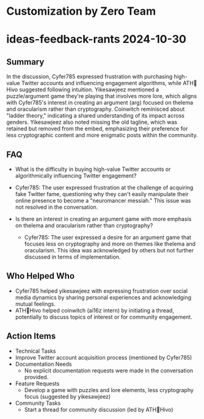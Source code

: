 # Customization by Zero Team

# ideas-feedback-rants 2024-10-30

## Summary
 In the discussion, Cyfer785 expressed frustration with purchasing high-value Twitter accounts and influencing engagement algorithms, while ATH🥭Hivo suggested following intuition. Yikesawjeez mentioned a puzzle/argument game they're playing that involves more lore, which aligns with Cyfer785's interest in creating an argument (arg) focused on thelema and oracularism rather than cryptography. Coinwitch reminisced about "ladder theory," indicating a shared understanding of its impact across genders. Yikesawjeez also noted missing the old tagline, which was retained but removed from the embed, emphasizing their preference for less cryptographic content and more enigmatic posts within the community.

## FAQ
 - What is the difficulty in buying high-value Twitter accounts or algorithmically influencing Twitter engagement?
  - Cyfer785: The user expressed frustration at the challenge of acquiring fake Twitter fame, questioning why they can't easily manipulate their online presence to become a "neuromancer messiah." This issue was not resolved in the conversation.

- Is there an interest in creating an argument game with more emphasis on thelema and oracularism rather than cryptography?
  - Cyfer785: The user expressed a desire for an argument game that focuses less on cryptography and more on themes like thelema and oracularism. This idea was acknowledged by others but not further discussed in terms of implementation.

## Who Helped Who
 - Cyfer785 helped yikesawjeez with expressing frustration over social media dynamics by sharing personal experiences and acknowledging mutual feelings.
- ATH🥭Hivo helped coinwitch (ai16z intern) by initiating a thread, potentially to discuss topics of interest or for community engagement.

## Action Items
 - Technical Tasks
  - Improve Twitter account acquisition process (mentioned by Cyfer785)
- Documentation Needs
  - No explicit documentation requests were made in the conversation provided.
- Feature Requests
  - Develop a game with puzzles and lore elements, less cryptography focus (suggested by yikesawjeez)
- Community Tasks
  - Start a thread for community discussion (led by ATH🥭Hivo)

